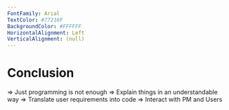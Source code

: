 ```yaml
---
FontFamily: Arial
TextColor: #77216F
BackgroundColor: #FFFFFF
HorizontalAlignment: Left
VerticalAlignment: (null)
---
```

# Conclusion

=> Just programming is not enough
=> Explain things in an understandable way
=> Translate user requirements into code
=> Interact with PM and Users